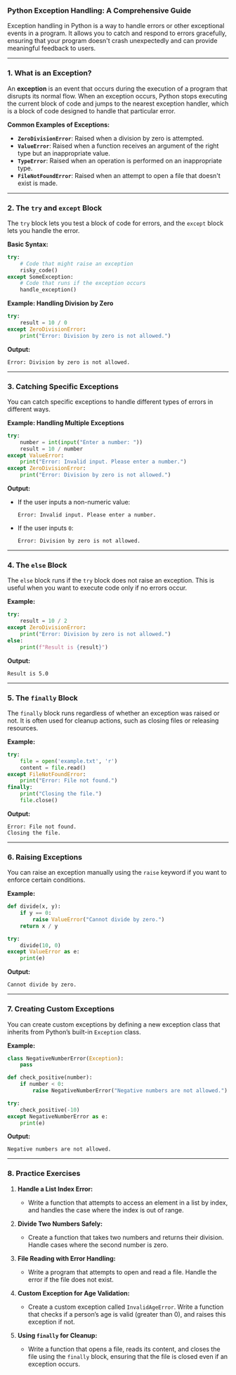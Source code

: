 ### **Python Exception Handling: A Comprehensive Guide**

Exception handling in Python is a way to handle errors or other exceptional events in a program. It allows you to catch and respond to errors gracefully, ensuring that your program doesn't crash unexpectedly and can provide meaningful feedback to users.

---

### **1. What is an Exception?**

An **exception** is an event that occurs during the execution of a program that disrupts its normal flow. When an exception occurs, Python stops executing the current block of code and jumps to the nearest exception handler, which is a block of code designed to handle that particular error.

**Common Examples of Exceptions:**
- **`ZeroDivisionError`**: Raised when a division by zero is attempted.
- **`ValueError`**: Raised when a function receives an argument of the right type but an inappropriate value.
- **`TypeError`**: Raised when an operation is performed on an inappropriate type.
- **`FileNotFoundError`**: Raised when an attempt to open a file that doesn't exist is made.

---

### **2. The `try` and `except` Block**

The `try` block lets you test a block of code for errors, and the `except` block lets you handle the error.

**Basic Syntax:**
```python
try:
    # Code that might raise an exception
    risky_code()
except SomeException:
    # Code that runs if the exception occurs
    handle_exception()
```

**Example: Handling Division by Zero**
```python
try:
    result = 10 / 0
except ZeroDivisionError:
    print("Error: Division by zero is not allowed.")
```

**Output:**
```
Error: Division by zero is not allowed.
```

---

### **3. Catching Specific Exceptions**

You can catch specific exceptions to handle different types of errors in different ways.

**Example: Handling Multiple Exceptions**
```python
try:
    number = int(input("Enter a number: "))
    result = 10 / number
except ValueError:
    print("Error: Invalid input. Please enter a number.")
except ZeroDivisionError:
    print("Error: Division by zero is not allowed.")
```

**Output:**
- If the user inputs a non-numeric value:
  ```
  Error: Invalid input. Please enter a number.
  ```
- If the user inputs `0`:
  ```
  Error: Division by zero is not allowed.
  ```

---

### **4. The `else` Block**

The `else` block runs if the `try` block does not raise an exception. This is useful when you want to execute code only if no errors occur.

**Example:**
```python
try:
    result = 10 / 2
except ZeroDivisionError:
    print("Error: Division by zero is not allowed.")
else:
    print(f"Result is {result}")
```

**Output:**
```
Result is 5.0
```

---

### **5. The `finally` Block**

The `finally` block runs regardless of whether an exception was raised or not. It is often used for cleanup actions, such as closing files or releasing resources.

**Example:**
```python
try:
    file = open('example.txt', 'r')
    content = file.read()
except FileNotFoundError:
    print("Error: File not found.")
finally:
    print("Closing the file.")
    file.close()
```

**Output:**
```
Error: File not found.
Closing the file.
```

---

### **6. Raising Exceptions**

You can raise an exception manually using the `raise` keyword if you want to enforce certain conditions.

**Example:**
```python
def divide(x, y):
    if y == 0:
        raise ValueError("Cannot divide by zero.")
    return x / y

try:
    divide(10, 0)
except ValueError as e:
    print(e)
```

**Output:**
```
Cannot divide by zero.
```

---

### **7. Creating Custom Exceptions**

You can create custom exceptions by defining a new exception class that inherits from Python’s built-in `Exception` class.

**Example:**
```python
class NegativeNumberError(Exception):
    pass

def check_positive(number):
    if number < 0:
        raise NegativeNumberError("Negative numbers are not allowed.")

try:
    check_positive(-10)
except NegativeNumberError as e:
    print(e)
```

**Output:**
```
Negative numbers are not allowed.
```

---

### **8. Practice Exercises**

1. **Handle a List Index Error:**
   - Write a function that attempts to access an element in a list by index, and handles the case where the index is out of range.

2. **Divide Two Numbers Safely:**
   - Create a function that takes two numbers and returns their division. Handle cases where the second number is zero.

3. **File Reading with Error Handling:**
   - Write a program that attempts to open and read a file. Handle the error if the file does not exist.

4. **Custom Exception for Age Validation:**
   - Create a custom exception called `InvalidAgeError`. Write a function that checks if a person’s age is valid (greater than 0), and raises this exception if not.

5. **Using `finally` for Cleanup:**
   - Write a function that opens a file, reads its content, and closes the file using the `finally` block, ensuring that the file is closed even if an exception occurs.


